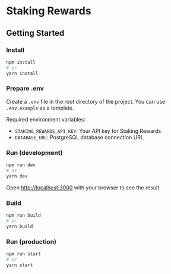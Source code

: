 # Staking Rewards

## Getting Started

### Install

```bash
npm install
# or
yarn install
```

### Prepare .env

Create a `.env` file in the root directory of the project. You can use `.env.example` as a template.

Required environment variables:

- `STAKING_REWARDS_API_KEY`: Your API key for Staking Rewards
- `DATABASE_URL`: PostgreSQL database connection URL

### Run (development)

```bash
npm run dev
# or
yarn dev
```

Open [http://localhost:3000](http://localhost:3000) with your browser to see the result.

### Build

```bash
npm run build
# or
yarn build
```

### Run (production)

```bash
npm run start
# or
yarn start
```
